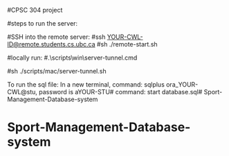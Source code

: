 #CPSC 304 project 


#steps to run the server:

#SSH into the remote server:
#ssh YOUR-CWL-ID@remote.students.cs.ubc.ca
#sh ./remote-start.sh

#locally run:
#.\scripts\win\server-tunnel.cmd

#sh ./scripts/mac/server-tunnel.sh

To run the sql file:
In a new terminal, command: sqlplus ora_YOUR-CWL@stu, password is aYOUR-STU#
command: start database.sql# Sport-Management-Database-system
# Sport-Management-Database-system
